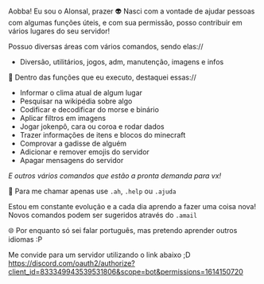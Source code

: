 Aobba! Eu sou o Alonsal, prazer 👽
Nasci com a vontade de ajudar pessoas com algumas funções úteis, e com sua permissão, posso contribuir em vários lugares do seu servidor!

Possuo diversas áreas com vários comandos, sendo elas://
- Diversão, utilitários, jogos, adm, manutenção, imagens e infos

👾 Dentro das funções que eu executo, destaquei essas://
- Informar o clima atual de algum lugar
- Pesquisar na wikipédia sobre algo
- Codificar e decodificar do morse e binário
- Aplicar filtros em imagens
- Jogar jokenpô, cara ou coroa e rodar dados
- Trazer informações de itens e blocos do minecraft
- Comprovar a gadisse de alguém
- Adicionar e remover emojis do servidor
- Apagar mensagens do servidor

_E outros vários comandos que estão a pronta demanda para vx!_

💬 Para me chamar apenas use `.ah`, `.help` ou `.ajuda`

Estou em constante evolução e a cada dia aprendo a fazer uma coisa nova! Novos comandos podem ser sugeridos através do `.amail`

🌐 Por enquanto só sei falar português, mas pretendo aprender outros idiomas :P

Me convide para um servidor utilizando o link abaixo ;D 
https://discord.com/oauth2/authorize?client_id=833349943539531806&scope=bot&permissions=1614150720